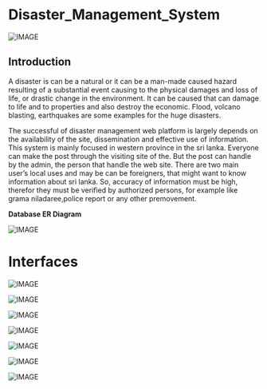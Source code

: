 # Disaster_Management_System

![IMAGE](https://i.ibb.co/YXYHNrL/3.png)

## Introduction

A disaster is can be a natural or it can be a man-made caused hazard resulting of a substantial event causing to the physical damages
and loss of life, or drastic change in the environment. It can be caused that can damage to life and to properties and also destroy 
the economic. Flood, volcano blasting, earthquakes are some examples for the huge disasters.

The successful of disaster management web platform is largely depends on the availability of the site, dissemination and effective use 
of information. This system is mainly focused in western province in the sri lanka. Everyone can make the post through the visiting site 
of the. But the post can handle by the admin, the person that handle the web site. There are two main user’s local uses and may be can be 
foreigners, that might want to know information about sri lanka. So, accuracy of information must be high, therefor they must be verified 
by authorized persons, for example like grama niladaree,police report or any other premovement.

**Database ER Diagram**

![IMAGE](https://i.ibb.co/K55PHTj/1.png)

# Interfaces

![IMAGE](https://i.ibb.co/FxrMNr7/8.png)

![IMAGE](https://i.ibb.co/5BfHCm2/5.png)

![IMAGE](https://i.ibb.co/PMtX86p/7.jpg)

![IMAGE](https://i.ibb.co/FqD6HW4/6.png)

![IMAGE](https://i.ibb.co/kgJMd1h/4.png)

![IMAGE](https://i.ibb.co/7vdfSqd/10.png)

![IMAGE](https://i.ibb.co/tm2H0x6/9.png)





